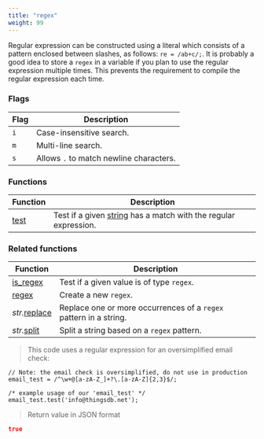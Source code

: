 ```yaml
---
title: "regex"
weight: 99
---
```


Regular expression can be constructed using a literal which consists of a pattern enclosed between slashes, as follows: `re = /ab+c/;`.
It is probably a good idea to store a `regex` in a variable if you plan to use the regular expression multiple times. This prevents the
requirement to compile the regular expression each time.

### Flags

Flag | Description
---- | -----------
`i`  | Case-insensitive search.
`m`  | Multi-line search.
`s`  | Allows `.` to match newline characters.

### Functions

Function | Description
------ | -----------
[test](./test) | Test if a given [string](../str) has a match with the regular expression.


### Related functions

Function | Description
------ | -----------
[is_regex](../../collection-api/is_regex) | Test if a given value is of type `regex`.
[regex](../../collection-api/regex) | Create a new `regex`.
*str.*[replace](../str/replace) | Replace one or more occurrences of a `regex` pattern in a string.
*str.*[split](../str/split) | Split a string based on a `regex` pattern.


> This code uses a regular expression for an oversimplified email check:

```thingsdb,json_response
// Note: the email check is oversimplified, do not use in production
email_test = /^\w+@[a-zA-Z_]+?\.[a-zA-Z]{2,3}$/;

/* example usage of our 'email_test' */
email_test.test('info@thingsdb.net');
```

> Return value in JSON format

```json
true
```
